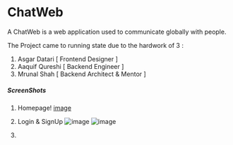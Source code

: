 # ChatWeb
 
A ChatWeb is a web application used to communicate globally with people.

The Project came to running state due to the hardwork of 3 :

   1. Asgar Datari [ Frontend Designer ]
   2. Aaquif Qureshi [ Backend Engineer ]
   3. Mrunal Shah [ Backend Architect & Mentor ]

##### ScreenShots #####

1. Homepage!
[image](https://github.com/AsgarDatari/ChatWeb/assets/108453611/0ce95556-fb91-4d11-878f-9493377874c5)

2. Login & SignUp
![image](https://github.com/AsgarDatari/ChatWeb/assets/108453611/459b8b9b-879f-428f-9242-a96f624419eb)
![image](https://github.com/AsgarDatari/ChatWeb/assets/108453611/4c1c39a0-f41f-4f06-a668-2f00fd5cf2bb)

3. 
